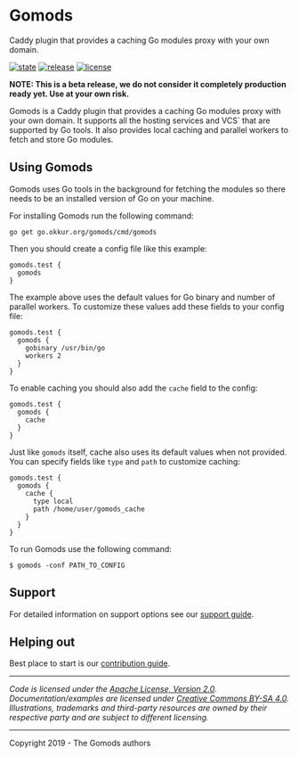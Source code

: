 # Gomods

Caddy plugin that provides a caching Go modules proxy with your own domain.

 [![state](https://img.shields.io/badge/state-beta-blue.svg)]() [![release](https://img.shields.io/github/release/okkur/gomods.svg)](https://gomods.okkur.org/releases) [![license](https://img.shields.io/github/license/okkur/gomods.svg)](LICENSE)

**NOTE: This is a beta release, we do not consider it completely production ready yet. Use at your own risk.**

Gomods is a Caddy plugin that provides a caching Go modules proxy with your own domain.
It supports all the hosting services and VCS` that are supported by Go tools. It also provides local caching
and parallel workers to fetch and store Go modules.

## Using Gomods
Gomods uses Go tools in the background for fetching the modules so there needs to be an installed version of Go on your machine.

For installing Gomods run the following command:
```
go get go.okkur.org/gomods/cmd/gomods
```

Then you should create a config file like this example:
```
gomods.test {
  gomods
}
```
The example above uses the default values for Go binary and number of parallel workers.
To customize these values add these fields to your config file:
```
gomods.test {
  gomods {
    gobinary /usr/bin/go
    workers 2
  }
}
```

To enable caching you should also add the `cache` field to the config:
```
gomods.test {
  gomods {
    cache
  }
}
```
Just like `gomods` itself, cache also uses its default values when not provided.
You can specify fields like `type` and `path` to customize caching:
```
gomods.test {
  gomods {
    cache {
      type local
      path /home/user/gomods_cache
    }
  }
}
```

To run Gomods use the following command:
```
$ gomods -conf PATH_TO_CONFIG
```


## Support
For detailed information on support options see our [support guide](/SUPPORT.md).

## Helping out
Best place to start is our [contribution guide](/CONTRIBUTING.md).

----

*Code is licensed under the [Apache License, Version 2.0](/LICENSE).*  
*Documentation/examples are licensed under [Creative Commons BY-SA 4.0](/docs/LICENSE).*  
*Illustrations, trademarks and third-party resources are owned by their respective party and are subject to different licensing.*

---

Copyright 2019 - The Gomods authors
